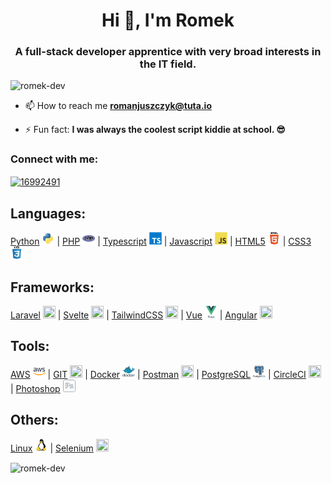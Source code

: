 <h1 align="center">Hi 👋, I'm Romek</h1>
<h3 align="center">A full-stack developer apprentice with very broad interests in the IT field.</h3>

<p align="left"> <img src="https://komarev.com/ghpvc/?username=romek-dev&label=Profile%20views&color=0e75b6&style=flat" alt="romek-dev" /> </p>

- 📫 How to reach me **romanjuszczyk@tuta.io**

- ⚡ Fun fact: **I was always the coolest script kiddie at school. 😎**

<h3 align="left">Connect with me:</h3>
<p align="left">
<a href="https://stackoverflow.com/users/16992491" target="blank"><img align="center" src="https://raw.githubusercontent.com/rahuldkjain/github-profile-readme-generator/master/src/images/icons/Social/stack-overflow.svg" alt="16992491" height="30" width="40" /></a>
</p>

## Languages:
[Python](https://www.python.org) <img src="https://raw.githubusercontent.com/devicons/devicon/master/icons/python/python-original.svg" width="20" height="20"> | 
[PHP](https://www.php.net) <img src="https://raw.githubusercontent.com/devicons/devicon/master/icons/php/php-original.svg" width="20" height="20"> | 
[Typescript](https://www.typescriptlang.org/) <img src="https://raw.githubusercontent.com/devicons/devicon/master/icons/typescript/typescript-original.svg" width="20" height="20"> | 
[Javascript](https://developer.mozilla.org/en-US/docs/Web/JavaScript) <img src="https://raw.githubusercontent.com/devicons/devicon/master/icons/javascript/javascript-original.svg" width="20" height="20"> | 
[HTML5](https://www.w3.org/html/) <img src="https://raw.githubusercontent.com/devicons/devicon/master/icons/html5/html5-original-wordmark.svg" width="20" height="20"> | 
[CSS3](https://www.w3schools.com/css/) <img src="https://raw.githubusercontent.com/devicons/devicon/master/icons/css3/css3-original-wordmark.svg" width="20" height="20">

## Frameworks:
[Laravel](https://laravel.com/) <img src="https://laravel.com/img/logomark.min.svg" width="20" height="20"> | 
[Svelte](https://svelte.dev) <img src="https://upload.wikimedia.org/wikipedia/commons/1/1b/Svelte_Logo.svg" width="20" height="20"> | 
[TailwindCSS](https://tailwindcss.com/) <img src="https://www.vectorlogo.zone/logos/tailwindcss/tailwindcss-icon.svg" width="20" height="20"> | 
[Vue](https://vuejs.org/) <img src="https://raw.githubusercontent.com/devicons/devicon/master/icons/vuejs/vuejs-original-wordmark.svg" width="20" height="20"> | 
[Angular](https://angular.io) <img src="https://angular.io/assets/images/logos/angular/angular.svg" width="20" height="20">

## Tools:
[AWS](https://aws.amazon.com) <img src="https://raw.githubusercontent.com/devicons/devicon/master/icons/amazonwebservices/amazonwebservices-original-wordmark.svg" width="20" height="20"> | 
[GIT](https://git-scm.com/) <img src="https://www.vectorlogo.zone/logos/git-scm/git-scm-icon.svg" width="20" height="20"> | 
[Docker](https://www.docker.com/) <img src="https://raw.githubusercontent.com/devicons/devicon/master/icons/docker/docker-original-wordmark.svg" width="20" height="20"> | 
[Postman](https://postman.com) <img src="https://www.vectorlogo.zone/logos/getpostman/getpostman-icon.svg" width="20" height="20"> | 
[PostgreSQL](https://www.postgresql.org) <img src="https://raw.githubusercontent.com/devicons/devicon/master/icons/postgresql/postgresql-original-wordmark.svg" width="20" height="20"> | 
[CircleCI](https://circleci.com) <img src="https://www.vectorlogo.zone/logos/circleci/circleci-icon.svg" width="20" height="20"> | 
[Photoshop](https://www.photoshop.com/en) <img src="https://raw.githubusercontent.com/devicons/devicon/master/icons/photoshop/photoshop-line.svg" width="20" height="20">

## Others:
[Linux](https://www.linux.org/) <img src="https://raw.githubusercontent.com/devicons/devicon/master/icons/linux/linux-original.svg" width="20" height="20"> | 
[Selenium](https://www.selenium.dev) <img src="https://raw.githubusercontent.com/detain/svg-logos/780f25886640cef088af994181646db2f6b1a3f8/svg/selenium-logo.svg" width="20" height="20">


<p><img align="center" src="https://github-readme-streak-stats.herokuapp.com/?user=romek-dev&" alt="romek-dev" /></p>
